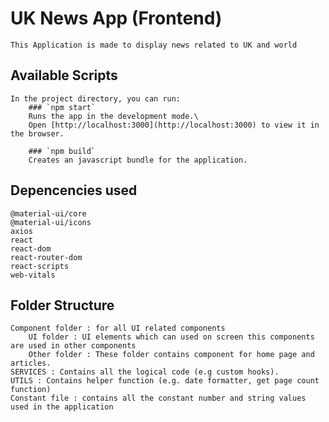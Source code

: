 # UK News App (Frontend)
    This Application is made to display news related to UK and world 
    

## Available Scripts

    In the project directory, you can run:
        ### `npm start`
        Runs the app in the development mode.\
        Open [http://localhost:3000](http://localhost:3000) to view it in the browser.
        
        ### `npm build`
        Creates an javascript bundle for the application.

## Depencencies used

    @material-ui/core
    @material-ui/icons
    axios
    react
    react-dom
    react-router-dom
    react-scripts
    web-vitals
    
## Folder Structure 
    
    Component folder : for all UI related components
        UI folder : UI elements which can used on screen this components are used in other components
        Other folder : These folder contains component for home page and articles.
    SERVICES : Contains all the logical code (e.g custom hooks).
    UTILS : Contains helper function (e.g. date formatter, get page count function)
    Constant file : contains all the constant number and string values used in the application
        


